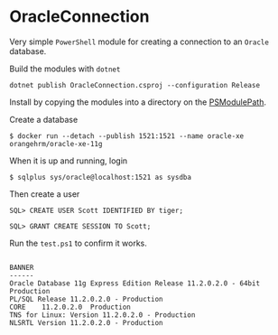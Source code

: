 # OracleConnection

Very simple `PowerShell` module for creating a connection to an `Oracle` database.

Build the modules with `dotnet`

```
dotnet publish OracleConnection.csproj --configuration Release
```

Install by copying the modules into a directory on the [PSModulePath](https://learn.microsoft.com/en-us/powershell/module/microsoft.powershell.core/about/about_psmodulepath).

Create a database

```
$ docker run --detach --publish 1521:1521 --name oracle-xe orangehrm/oracle-xe-11g
```

When it is up and running, login

```
$ sqlplus sys/oracle@localhost:1521 as sysdba
```

Then create a user

```
SQL> CREATE USER Scott IDENTIFIED BY tiger;

SQL> GRANT CREATE SESSION TO Scott;
```

Run the `test.ps1` to confirm it works.

```

BANNER
------
Oracle Database 11g Express Edition Release 11.2.0.2.0 - 64bit Production
PL/SQL Release 11.2.0.2.0 - Production
CORE	11.2.0.2.0	Production
TNS for Linux: Version 11.2.0.2.0 - Production
NLSRTL Version 11.2.0.2.0 - Production

```
